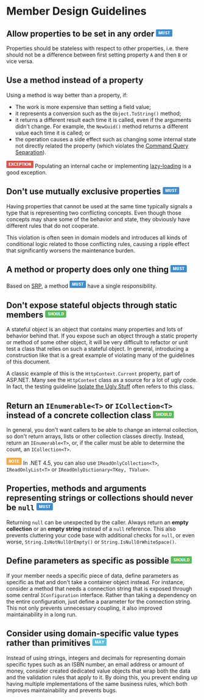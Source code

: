 # Member Design Guidelines #

## Allow properties to be set in any order ![](imgs/must.png) ##

Properties should be stateless with respect to other properties, i.e. there should not be a difference between first setting property `A` and then `B` or vice versa.


## Use a method instead of a property ##

Using a method is way better than a property, if:

* The work is more expensive than setting a field value;
* it represents a conversion such as the `Object.ToString()` method;
* it returns a different result each time it is called, even if the arguments didn't change. For example, the `NewGuid()` method returns a different value each time it is called; or
* the operation causes a side effect such as changing some internal state not directly related the property (which violates the [Command Query Separation](http://martinfowler.com/bliki/CommandQuerySeparation.html)).

![EXCEPTION](imgs/exception.png) Populating an internal cache or implementing [lazy-loading](http://www.martinfowler.com/eaaCatalog/lazyLoad.html) is a good exception.


## Don't use mutually exclusive properties ![](imgs/must.png) ##

Having properties that cannot be used at the same time typically signals a type that is representing two conflicting concepts. Even though those concepts may share some of the behavior and state, they obviously have different rules that do not cooperate.

This violation is often seen in domain models and introduces all kinds of conditional logic related to those conflicting rules, causing a ripple effect that significantly worsens the maintenance burden.


## A method or property does only one thing ![](imgs/must.png) ##

Based on [SRP][srp], a method ![MUST](imgs/must.png) have a single responsibility.


## Don't expose stateful objects through static members ![](imgs/should.png) ##

A stateful object is an object that contains many properties and lots of behavior behind that. If you expose such an object through a static property or method of some other object, it will be very difficult to refactor or unit test a class that relies on such a stateful object. In general, introducing a construction like that is a great example of violating many of the guidelines of this document.

A classic example of this is the `HttpContext.Current` property, part of ASP.NET. Many see the `HttpContext` class as a source for a lot of ugly code. In fact, the testing guideline [Isolate the Ugly Stuff](http://msdn.microsoft.com/en-us/magazine/dd263069.aspx#id0070015) often refers to this class.


## Return an `IEnumerable<T>` or `ICollection<T>` instead of a concrete collection class ![](imgs/should.png) ##

In general, you don't want callers to be able to change an internal collection, so don't return arrays, lists or other collection classes directly. Instead, return an `IEnumerable<T>`, or, if the caller must be able to determine the count, an `ICollection<T>`.

![NOTE](imgs/note.png) In .NET 4.5, you can also use `IReadOnlyCollection<T>`, `IReadOnlyList<T>` or `IReadOnlyDictionary<TKey, TValue>`.


## Properties, methods and arguments representing strings or collections should never be `null` ![](imgs/must.png) ##

Returning `null` can be unexpected by the caller. Always return an **empty collection** or an **empty string** instead of a `null` reference. This also prevents cluttering your code base with additional checks for `null`, or even worse, `String.IsNotNullOrEmpty()` or `String.IsNullOrWhiteSpace()`.


## Define parameters as specific as possible ![](imgs/should.png) ##

If your member needs a specific piece of data, define parameters as specific as that and don't take a container object instead. For instance, consider a method that needs a connection string that is exposed through some central `IConfiguration` interface. Rather than taking a dependency on the entire configuration, just define a parameter for the connection string. This not only prevents unnecessary coupling, it also improved maintainability in a long run.


## Consider using domain-specific value types rather than primitives ![](imgs/may.png) ##

Instead of using strings, integers and decimals for representing domain specific types such as an ISBN number, an email address or amount of money, consider created dedicated value objects that wrap both the data and the validation rules that apply to it. By doing this, you prevent ending up having multiple implementations of the same business rules, which both improves maintainability and prevents bugs.


[solid]: http://programmers.stackexchange.com/questions/202571/solid-principles-and-code-structure
[srp]: http://www.objectmentor.com/resources/articles/srp.pdf
[ocp]: http://www.objectmentor.com/resources/articles/ocp.pdf
[lsp]: http://www.objectmentor.com/resources/articles/lsp.pdf
[isp]: http://www.objectmentor.com/resources/articles/isp.pdf
[dip]: http://www.objectmentor.com/resources/articles/dip.pdf
